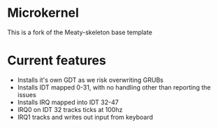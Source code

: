 # Microkernel

This is a fork of the Meaty-skeleton base template


# Current features
* Installs it's own GDT as we risk overwriting GRUBs
* Installs IDT mapped 0-31, with no handling other than reporting the issues
* Installs IRQ mapped into IDT 32-47
* IRQ0 on IDT 32 tracks ticks at 100hz
* IRQ1 tracks and writes out input from keyboard